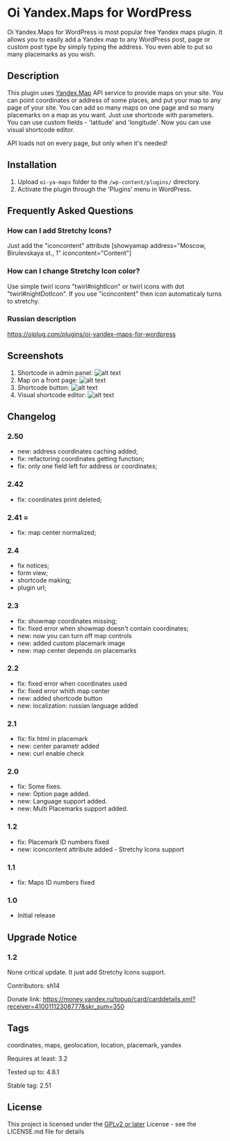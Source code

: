 # Oi Yandex.Maps for WordPress
Oi Yandex.Maps for WordPress is most popular free Yandex maps plugin. It allows you to easily add a Yandex map to any WordPress post, page or custom post type by simply typing the address. You even able to put so many placemarks as you wish.

## Description

This plugin uses <a target="_blank" href="http://maps.yandex.com/">Yandex.Map</a> API service to provide maps on your site.
You can point coordinates or address of some places, and put your map to any page of your site.
You can add so many maps on one page and so many placemarks on a map as you want.
Just use shortcode with parameters. You can use custom fields - 'latitude' and 'longitude'.
Now you can use visual shortcode editor.

API loads not on every page, but only when it's needed! 

## Installation

1. Upload `oi-ya-maps` folder to the `/wp-content/plugins/` directory.
2. Activate the plugin through the 'Plugins' menu in WordPress.

## Frequently Asked Questions

### How can I add Stretchy Icons?

Just add the "iconcontent" attribute [showyamap address="Moscow, Birulevskaya st., 1" iconcontent="Content"]

### How can I change Stretchy Icon color?

Use simple twirl icons "twirl#nightIcon" or twirl icons with dot "twirl#nightDotIcon". If you use "iconcontent" then icon automaticaly turns to stretchy.

### Russian description
https://oiplug.com/plugins/oi-yandex-maps-for-wordpress

## Screenshots

1. Shortcode in admin panel: ![alt text](screenshot-1.png)
2. Map on a front page: ![alt text](screenshot-2.png) 
3. Shortcode button: ![alt text](screenshot-3.png) 
4. Visual shortcode editor: ![alt text](screenshot-4.png) 

## Changelog

### 2.50
* new: address coordinates caching added;
* fix: refactoring coordinates getting function;
* fix: only one field left for address or coordinates;
### 2.42
* fix: coordinates print deleted;
### 2.41 =
* fix: map center normalized;
### 2.4
* fix notices;
* form view;
* shortcode making;
* plugin url;
### 2.3
* fix: showmap coordinates missing;
* fix: fixed error when showmap doesn't contain coordinates;
* new: now you can turn off map controls
* new: added custom placemark image
* new: map center depends on placemarks
### 2.2
* fix: fixed error when coordinates used
* fix: fixed error whith map center
* new: added shortcode button
* new: localization: russian language added
### 2.1
* fix: fix html in placemark
* new: center parametr added
* new: curl enable check
### 2.0
* fix: Some fixes.
* new: Option page added.
* new: Language support added.
* new: Multi Placemarks support added.
### 1.2
* fix: Placemark ID numbers fixed
* new: iconcontent attribute added - Stretchy Icons support
### 1.1
* fix: Maps ID numbers fixed
### 1.0
* Initial release

## Upgrade Notice

### 1.2
None critical update. It just add Stretchy Icons support.

Contributors: sh14

Donate link: https://money.yandex.ru/topup/card/carddetails.xml?receiver=41001112308777&skr_sum=350

## Tags
coordinates, maps, geolocation, location, placemark, yandex

Requires at least: 3.2

Tested up to: 4.8.1

Stable tag: 2.51

## License
This project is licensed under the <a href="http://www.gnu.org/licenses/gpl-2.0.html">GPLv2 or later</a> License - see the LICENSE.md file for details

